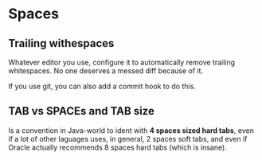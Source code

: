 # Spaces

## Trailing withespaces

Whatever editor you use, configure it to automatically remove trailing whitespaces.
No one deserves a messed diff because of it.

If you use git, you can also add a commit hook to do this.

## TAB vs SPACEs and TAB size

Is a convention in Java-world to ident with **4 spaces sized hard tabs**, even
if a lot of other laguages uses, in general, 2 spaces soft tabs, and even if
Oracle actually recommends 8 spaces hard tabs (which is insane).
